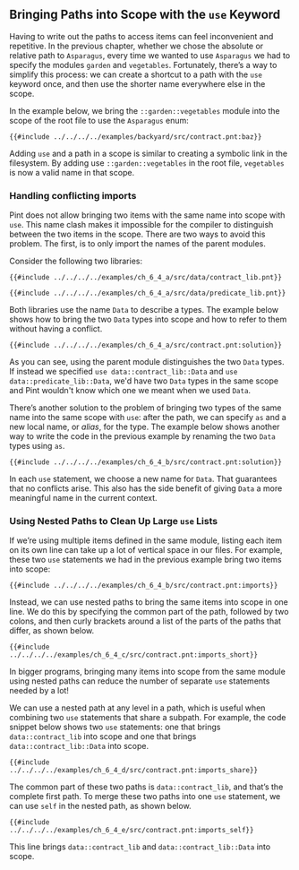 ## Bringing Paths into Scope with the `use` Keyword

Having to write out the paths to access items can feel inconvenient and repetitive. In the previous
chapter, whether we chose the absolute or relative path to `Asparagus`, every time we wanted to use
`Asparagus` we had to specify the modules `garden` and `vegetables`. Fortunately, there’s a way to
simplify this process: we can create a shortcut to a path with the `use` keyword once, and then use
the shorter name everywhere else in the scope.

In the example below, we bring the `::garden::vegetables` module into the scope of the root file to
use the `Asparagus` enum:

```pint
{{#include ../../../../examples/backyard/src/contract.pnt:baz}}
```

Adding `use` and a path in a scope is similar to creating a symbolic link in the filesystem. By
adding use `::garden::vegetables` in the root file, `vegetables` is now a valid name in that scope.

### Handling conflicting imports

Pint does not allow bringing two items with the same name into scope with `use`. This name clash
makes it impossible for the compiler to distinguish between the two items in the scope. There are
two ways to avoid this problem. The first, is to only import the names of the parent modules.

Consider the following two libraries:

```pint
{{#include ../../../../examples/ch_6_4_a/src/data/contract_lib.pnt}}
```

```pint
{{#include ../../../../examples/ch_6_4_a/src/data/predicate_lib.pnt}}
```

Both libraries use the name `Data` to describe a types. The example below shows how to bring the two
`Data` types into scope and how to refer to them without having a conflict.

```pint
{{#include ../../../../examples/ch_6_4_a/src/contract.pnt:solution}}
```

As you can see, using the parent module distinguishes the two `Data` types. If instead we specified
`use data::contract_lib::Data` and `use data::predicate_lib::Data`, we'd have two `Data` types in
the same scope and Pint wouldn't know which one we meant when we used `Data`.

There’s another solution to the problem of bringing two types of the same name into the same scope
with `use`: after the path, we can specify `as` and a new local name, or _alias_, for the type. The
example below shows another way to write the code in the previous example by renaming the two `Data`
types using `as`.

```pint
{{#include ../../../../examples/ch_6_4_b/src/contract.pnt:solution}}
```

In each `use` statement, we choose a new name for `Data`. That guarantees that no conflicts arise.
This also has the side benefit of giving `Data` a more meaningful name in the current context.

### Using Nested Paths to Clean Up Large `use` Lists

If we’re using multiple items defined in the same module, listing each item on its own line can take
up a lot of vertical space in our files. For example, these two `use` statements we had in the
previous example bring two items into scope:

```pint
{{#include ../../../../examples/ch_6_4_b/src/contract.pnt:imports}}
```

Instead, we can use nested paths to bring the same items into scope in one line. We do this by
specifying the common part of the path, followed by two colons, and then curly brackets around a
list of the parts of the paths that differ, as shown below.

```pint
{{#include ../../../../examples/ch_6_4_c/src/contract.pnt:imports_short}}
```

In bigger programs, bringing many items into scope from the same module using nested paths can
reduce the number of separate `use` statements needed by a lot!

We can use a nested path at any level in a path, which is useful when combining two `use` statements
that share a subpath. For example, the code snippet below shows two `use` statements: one that
brings `data::contract_lib` into scope and one that brings `data::contract_lib::Data` into scope.

```pint
{{#include ../../../../examples/ch_6_4_d/src/contract.pnt:imports_share}}
```

The common part of these two paths is `data::contract_lib`, and that’s the complete first path. To
merge these two paths into one `use` statement, we can use `self` in the nested path, as shown
below.

```pint
{{#include ../../../../examples/ch_6_4_e/src/contract.pnt:imports_self}}
```

This line brings `data::contract_lib` and `data::contract_lib::Data` into scope.
